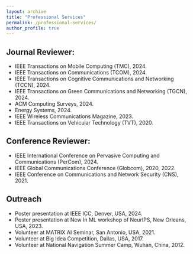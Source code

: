 ```yaml
---
layout: archive
title: "Professional Services"
permalink: /professional-services/
author_profile: true
---
```


Journal Reviewer:
------
- IEEE Transactions on Mobile Computing (TMC), 2024.
- IEEE Transactions on Communications (TCOM), 2024.
- IEEE Transactions on Cognitive Communications and Networking (TCCN), 2024. 
- IEEE Transactions on Green Communications and Networking (TGCN), 2024.  
- ACM Computing Surveys, 2024.
- Energy Systems, 2024.
- IEEE Wireless Communications Magazine, 2023.
- IEEE Transactions on Vehicular Technology (TVT), 2020.  



Conference Reviewer:
------
- IEEE International Conference on Pervasive Computing and Communications (PerCom), 2024. 
- IEEE Global Communications Conference (Globcom), 2020, 2022.
- IEEE Conference on Communications and Network Security (CNS), 2021.


Outreach
------
- Poster presentation at IEEE ICC, Denver, USA, 2024.
- Poster presentation at New In ML workshop of NeurIPS, New Orleans, USA, 2023.
- Volunteer at MATRIX AI Seminar, San Antonio, USA, 2021.
- Volunteer at Big Idea Competition, Dallas, USA, 2017.
- Volunteer at National Navigation Summer Camp, Wuhan, China, 2012.

